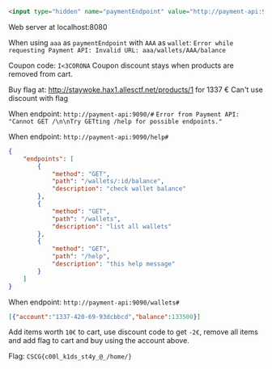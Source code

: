 ```html
<input type="hidden" name="paymentEndpoint" value="http://payment-api:9090">
```

Web server at localhost:8080

When using `aaa` as `paymentEndpoint` with `AAA` as `wallet`:
`Error while requesting Payment API: Invalid URL: aaa/wallets/AAA/balance`

Coupon code: `I<3CORONA`
Coupon discount stays when products are removed from cart.

Buy flag at: http://staywoke.hax1.allesctf.net/products/1 for 1337 €
Can't use discount with flag

When endpoint: `http://payment-api:9090/#`
`Error from Payment API: "Cannot GET /\n\nTry GETting /help for possible endpoints."`

When endpoint: `http://payment-api:9090/help#`

```json
{
    "endpoints": [
        {
            "method": "GET",
            "path": "/wallets/:id/balance",
            "description": "check wallet balance"
        },
        {
            "method": "GET",
            "path": "/wallets",
            "description": "list all wallets"
        },
        {
            "method": "GET",
            "path": "/help",
            "description": "this help message"
        }
    ]
}
```

When endpoint: `http://payment-api:9090/wallets#`

```json
[{"account":"1337-420-69-93dcbbcd","balance":133500}]
```

Add items worth `10€` to cart, use discount code to get `-2€`, remove all items and add flag to cart and buy using the account above.

Flag: `CSCG{c00l_k1ds_st4y_@_/home/}`

